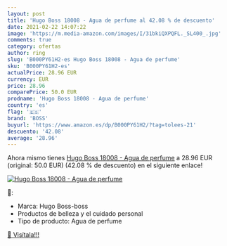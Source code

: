 ```yaml
---
layout: post
title: 'Hugo Boss 18008 - Agua de perfume al 42.08 % de descuento'
date: 2021-02-22 14:07:22
image: 'https://m.media-amazon.com/images/I/31bkiQXPQFL._SL400_.jpg'
comments: true
category: ofertas
author: ring
slug: 'B000PY61H2-es Hugo Boss 18008 - Agua de perfume'
sku: 'B000PY61H2-es'
actualPrice: 28.96 EUR
currency: EUR
price: 28.96
comparePrice: 50.0 EUR
prodname: 'Hugo Boss 18008 - Agua de perfume'
country: 'es'
flag: '🇪🇸'
brand: 'BOSS'
buyurl: 'https://www.amazon.es/dp/B000PY61H2/?tag=tolees-21'
descuento: '42.08'
average: '28.96'
---
```


Ahora mismo tienes [Hugo Boss 18008 - Agua de perfume](https://www.amazon.es/dp/B000PY61H2/?tag=tolees-21) a 28.96 EUR (original: 50.0 EUR) (42.08 %  de descuento) en el siguiente enlace!

[![Hugo Boss 18008 - Agua de perfume](https://m.media-amazon.com/images/I/31bkiQXPQFL._SL400_.jpg)](https://www.amazon.es/dp/B000PY61H2/?tag=tolees-21)

🔎:

- Marca: Hugo Boss-boss
- Productos de belleza y el cuidado personal
- Tipo de producto: Agua de perfume

[🛒 Visítala!!!](https://www.amazon.es/dp/B000PY61H2/?tag=tolees-21)
